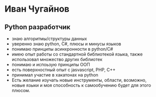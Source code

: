 

<!--
**hed0xakep/hed0xakep** is a ✨ _special_ ✨ repository because its `README.md` (this file) appears on your GitHub profile.

Here are some ideas to get you started:

- 🔭 I’m currently working on ...
- 🌱 I’m currently learning ...
- 👯 I’m looking to collaborate on ...
- 🤔 I’m looking for help with ...
- 💬 Ask me about ...
- 📫 How to reach me: ...
- 😄 Pronouns: ...
- ⚡ Fun fact: ...
-->
# Иван Чугайнов
## Python разработчик
- знаю алгоритмы/структуры данных
- уверенно знаю python, C#, плюсы и минусы языков
- понимаю принципы асинхронности в python/C#
- имею опыт работы со стандартной библиотекой языка, также использовал множество других библиотек
- понимаю и испоьзую принципы ООП  
- есть поверхностный опыт с jasvascript, PHP, C++
- принимал участие в хакатонах на python
- Есть желание изучать новые инструменты, области, возможно, новые языки и моя способность к самообучению будет для этого плюсом. 
